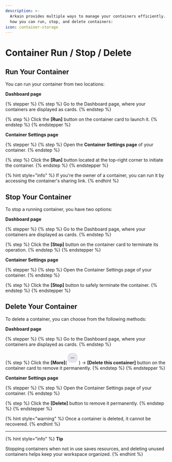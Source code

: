 ```yaml
---
description: >-
  Arkain provides multiple ways to manage your containers efficiently. Here's
  how you can run, stop, and delete containers:
icon: container-storage
---
```


# Container Run / Stop / Delete

## **Run Your Container**

You can run your container from two locations:

**Dashboard page**

{% stepper %}
{% step %}
Go to the Dashboard page, where your containers are displayed as cards.
{% endstep %}

{% step %}
Click the **\[Run]** button on the container card to launch it.
{% endstep %}
{% endstepper %}

**Container Settings page**

{% stepper %}
{% step %}
Open the **Container Settings page** of your container.
{% endstep %}

{% step %}
Click the **\[Run]** button located at the top-right corner to initiate the container.
{% endstep %}
{% endstepper %}

{% hint style="info" %}
If you're the owner of a container, you can run it by accessing the container's sharing link.
{% endhint %}

## **Stop Your Container**

To stop a running container, you have two options:

**Dashboard page**

{% stepper %}
{% step %}
Go to the Dashboard page, where your containers are displayed as cards.
{% endstep %}

{% step %}
Click the **\[Stop]** button on the container card to terminate its operation.
{% endstep %}
{% endstepper %}

**Container Settings page**

{% stepper %}
{% step %}
Open the Container Settings page of your container.
{% endstep %}

{% step %}
Click the **\[Stop]** button to safely terminate the container.
{% endstep %}
{% endstepper %}

## **Delete Your Container**

To delete a container, you can choose from the following methods:

**Dashboard page**

{% stepper %}
{% step %}
Go to the Dashboard page, where your containers are displayed as cards.
{% endstep %}

{% step %}
Click the **\[More]**(<img src="../../../../.gitbook/assets/more.png" alt="" data-size="line">) → **\[Delete this container]** button on the container card to remove it permanently.
{% endstep %}
{% endstepper %}

**Container Settings page**

{% stepper %}
{% step %}
Open the Container Settings page of your container.
{% endstep %}

{% step %}
Click the **\[Delete]** button to remove it permanently.
{% endstep %}
{% endstepper %}

{% hint style="warning" %}
Once a container is deleted, it cannot be recovered.
{% endhint %}

***

{% hint style="info" %}
**Tip**

Stopping containers when not in use saves resources, and deleting unused containers helps keep your workspace organized.&#x20;
{% endhint %}

